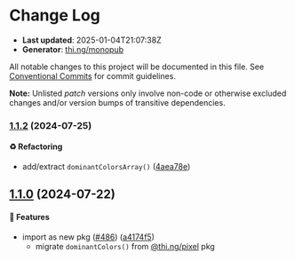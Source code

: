 # Change Log

- **Last updated**: 2025-01-04T21:07:38Z
- **Generator**: [thi.ng/monopub](https://thi.ng/monopub)

All notable changes to this project will be documented in this file.
See [Conventional Commits](https://conventionalcommits.org/) for commit guidelines.

**Note:** Unlisted _patch_ versions only involve non-code or otherwise excluded changes
and/or version bumps of transitive dependencies.

### [1.1.2](https://github.com/thi-ng/umbrella/tree/@thi.ng/pixel-dominant-colors@1.1.2) (2024-07-25)

#### ♻️ Refactoring

- add/extract `dominantColorsArray()` ([4aea78e](https://github.com/thi-ng/umbrella/commit/4aea78e))

## [1.1.0](https://github.com/thi-ng/umbrella/tree/@thi.ng/pixel-dominant-colors@1.1.0) (2024-07-22)

#### 🚀 Features

- import as new pkg ([#486](https://github.com/thi-ng/umbrella/issues/486)) ([a4174f5](https://github.com/thi-ng/umbrella/commit/a4174f5))
  - migrate `dominantColors()` from [@thi.ng/pixel](https://github.com/thi-ng/umbrella/tree/main/packages/pixel) pkg

